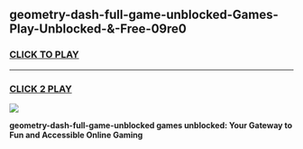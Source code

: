 
## geometry-dash-full-game-unblocked-Games-Play-Unblocked-&-Free-09re0
<h3>
<a href="https://premium76.site?title=geometry-dash-full-game-unblocked&ref=24A">CLICK TO PLAY</a></h3>
<hr>

<h3>
<a href="https://premium76.site?title=geometry-dash-full-game-unblocked&ref=24A">CLICK 2 PLAY</a>
  
</h3>

<a href="https://premium76.site?title=geometry-dash-full-game-unblocked&ref=24A"><img src="https://clearcache.store/games.png"></a>


**geometry-dash-full-game-unblocked games unblocked: Your Gateway to Fun and Accessible Online Gaming**
